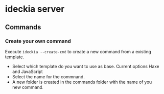 # ideckia server

## Commands

### Create your own command

Execute `ideckia --create-cmd` to create a new command from a existing template.
  * Select which template do you want to use as base. Current options Haxe and JavaScript
  * Select the name for the commnand.
  * A new folder is created in the commands folder with the name of you new command.